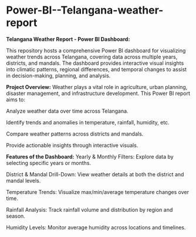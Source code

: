 # Power-BI--Telangana-weather-report
**Telangana Weather Report - Power BI Dashboard:**

This repository hosts a comprehensive Power BI dashboard for visualizing weather trends across Telangana, covering data across multiple years, districts, and mandals. The dashboard provides interactive visual insights into climatic patterns, regional differences, and temporal changes to assist in decision-making, planning, and analysis.

**Project Overview:**
Weather plays a vital role in agriculture, urban planning, disaster management, and infrastructure development. This Power BI report aims to:

Analyze weather data over time across Telangana.

Identify trends and anomalies in temperature, rainfall, humidity, etc.

Compare weather patterns across districts and mandals.

Provide actionable insights through interactive visuals.

**Features of the Dashboard:**
Yearly & Monthly Filters:
Explore data by selecting specific years or months.

District & Mandal Drill-Down:
View weather details at both the district and mandal levels.

Temperature Trends:
Visualize max/min/average temperature changes over time.

Rainfall Analysis:
Track rainfall volume and distribution by region and season.

Humidity Levels:
Monitor average humidity across locations and timelines.
